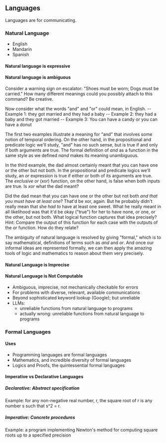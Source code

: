## Languages

Languages are for communicating.

### Natural Language

- English
- Mandarin
- Spanish

#### Natural language is expressive

#### Natural language is ambiguous

Consider a warning sign on escalator: "Shoes must be worn;
Dogs must be carried." How many different meanings could you
possibly attach to this command? Be creative.

Now consider what the words "and" and "or" could mean, in English.
-- Example 1: they got married and they had a baby
-- Example 2: they had a baby and they got married
-- Example 3: You can have a candy or you can have a donut

The first two examples illustrate a meaning for "and" that
involves some notion of temporal ordering. On the other hand,
in the propositional and predicate logic we'll study, "and" has
no such sense, but is true if and only if both arguments are
true. The formal definition of *and* as a function in the same
style as we defined *nand* makes its meaning unambiguous.

In the third example, the dad almost certainly meant
that you can have one or the other but not both. In the
propositional and predicate logics we'll study, an *or*
expression is true if either or both of its arguments
are true. The *exclusive or* (xor) function, on the other
hand, is false when both inputs are true. Is *xor* what
the dad meant?

Did the dad mean that you can have one or the other but
not both *and that you must have at least one*? That'd be
xor, again. But he probably didn't really mean that she
*had to* have at least one sweet. What he really meant
in all likelihood was that it'd be okay ("true") for her
to have none, or one, or the other, but not both. What
logical function captures that idea precisely? Hint:
Compare the output of this function for each case with
the outputs of the *or* function. How do they relate?

The ambiguity of natural language is resolved by giving
"formal," which is to say mathematical, definitions of
terms such as *and* and *or*. And once our informal ideas
are represented formally, we can then apply the amazing
tools of logic and mathematics to reason about them very
precisely.

#### Natural Language is Imprecise

#### Natural Language is Not Computable

- Ambiguous, imprecise, not mechanically checkable for errors
- For problems with diverse, relevant, available communications
- Beyond sophisticated keyword lookup (Google); but unreliable
- LLMs: 
  - unreliable functions from natural language to programs
  - actually wrong: unreliable functions from natural language to programs

### Formal Languages

#### Uses

- Programming languages are formal languages
- Mathematics, and incredible diversity of formal languages
- Logics and Proofs, the quintessential formal languages

#### Imperative vs Declarative Languages

##### Declarative: Abstract specification

Example: for any non-negative real number, r, the square root of r is any number s such that s^2 = r.

##### Imperative: Concrete procedures

Example: a program implementing Newton's method for computing square roots up to a specified precision
